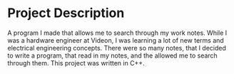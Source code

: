 # Project Description
A program I made that allows me to search through my work notes. While I was a hardware engineer at Videon, I was learning a lot of new terms and electrical engineering concepts. There were so many notes, that I decided to write a program, that read in my notes, and the allowed me to search through them. This project was written in C++.
